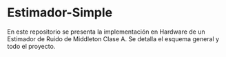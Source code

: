 # Estimador-Simple
En este repositorio se presenta  la implementación en Hardware de un Estimador de Ruido de Middleton Clase A. Se detalla el esquema general y todo el proyecto.
